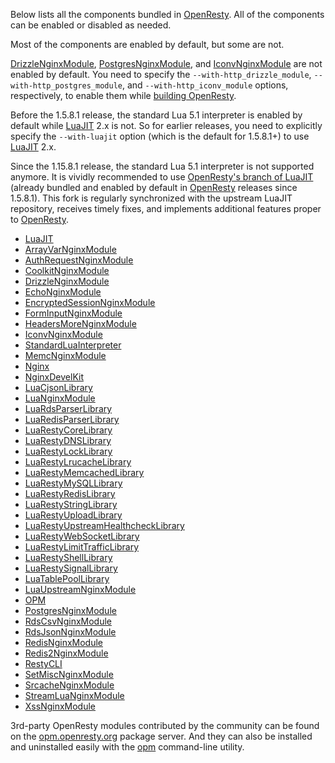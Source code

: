 <!---
    @title         Components
    @creator       Yichun Zhang
    @created       2011-06-21 04:24 GMT
--->

Below lists all the components bundled in [OpenResty](openresty.html). All of
the components can be enabled or disabled as needed.

Most of the components are enabled by default, but some are not.

[DrizzleNginxModule](drizzle-nginx-module.html),
[PostgresNginxModule](postgres-nginx-module.html), and
[IconvNginxModule](iconv-nginx-module.html) are not enabled by default. You
need to specify the `--with-http_drizzle_module`,
`--with-http_postgres_module`, and `--with-http_iconv_module` options,
respectively, to enable them while [building OpenResty](installation.html).

Before the 1.5.8.1 release, the standard Lua 5.1 interpreter is enabled by
default while [LuaJIT](luajit.html) 2.x is not. So for earlier releases, you
need to explicitly specify the `--with-luajit` option (which is the default for
1.5.8.1+) to use [LuaJIT](luajit.html) 2.x.

Since the 1.15.8.1 release, the standard Lua 5.1 interpreter is not supported
anymore. It is vividly recommended to use [OpenResty's branch of
LuaJIT](https://github.com/openresty/luajit2) (already bundled and enabled by
default in [OpenResty](openresty.html) releases since 1.5.8.1). This fork is
regularly synchronized with the upstream LuaJIT repository, receives timely
fixes, and implements additional features proper to
[OpenResty](openresty.html).

* [LuaJIT](luajit.html)
* [ArrayVarNginxModule](array-var-nginx-module.html)
* [AuthRequestNginxModule](auth-request-nginx-module.html)
* [CoolkitNginxModule](coolkit-nginx-module.html)
* [DrizzleNginxModule](drizzle-nginx-module.html)
* [EchoNginxModule](echo-nginx-module.html)
* [EncryptedSessionNginxModule](encrypted-session-nginx-module.html)
* [FormInputNginxModule](form-input-nginx-module.html)
* [HeadersMoreNginxModule](headers-more-nginx-module.html)
* [IconvNginxModule](iconv-nginx-module.html)
* [StandardLuaInterpreter](standard-lua-interpreter.html)
* [MemcNginxModule](memc-nginx-module.html)
* [Nginx](nginx.html)
* [NginxDevelKit](nginx-devel-kit.html)
* [LuaCjsonLibrary](lua-cjson-library.html)
* [LuaNginxModule](lua-nginx-module.html)
* [LuaRdsParserLibrary](lua-rds-parser-library.html)
* [LuaRedisParserLibrary](lua-redis-parser-library.html)
* [LuaRestyCoreLibrary](lua-resty-core-library.html)
* [LuaRestyDNSLibrary](lua-resty-dns-library.html)
* [LuaRestyLockLibrary](lua-resty-lock-library.html)
* [LuaRestyLrucacheLibrary](lua-resty-lrucache-library.html)
* [LuaRestyMemcachedLibrary](lua-resty-memcached-library.html)
* [LuaRestyMySQLLibrary](lua-resty-mysql-library.html)
* [LuaRestyRedisLibrary](lua-resty-redis-library.html)
* [LuaRestyStringLibrary](lua-resty-string-library.html)
* [LuaRestyUploadLibrary](lua-resty-upload-library.html)
* [LuaRestyUpstreamHealthcheckLibrary](lua-resty-upstream-healthcheck-library.html)
* [LuaRestyWebSocketLibrary](lua-resty-web-socket-library.html)
* [LuaRestyLimitTrafficLibrary](https://github.com/openresty/lua-resty-limit-traffic)
* [LuaRestyShellLibrary](https://github.com/openresty/lua-resty-shell)
* [LuaRestySignalLibrary](https://github.com/openresty/lua-resty-signal)
* [LuaTablePoolLibrary](https://github.com/openresty/lua-tablepool)
* [LuaUpstreamNginxModule](lua-upstream-nginx-module.html)
* [OPM](https://github.com/openresty/opm#readme)
* [PostgresNginxModule](postgres-nginx-module.html)
* [RdsCsvNginxModule](rds-csv-nginx-module.html)
* [RdsJsonNginxModule](rds-json-nginx-module.html)
* [RedisNginxModule](redis-nginx-module.html)
* [Redis2NginxModule](redis-2-nginx-module.html)
* [RestyCLI](resty-cli.html)
* [SetMiscNginxModule](set-misc-nginx-module.html)
* [SrcacheNginxModule](srcache-nginx-module.html)
* [StreamLuaNginxModule](https://github.com/openresty/stream-lua-nginx-module#readme)
* [XssNginxModule](xss-nginx-module.html)

3rd-party OpenResty modules contributed by the community can be found on the [opm.openresty.org](https://opm.openresty.org)
package server. And they can also be installed and uninstalled easily with the [opm](https://github.com/openresty/opm#readme)
command-line utility.
